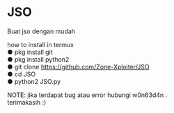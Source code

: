# JSO
Buat jso dengan mudah<br>

how to install in termux<br>
● pkg install git<br>
● pkg install python2<br>
● git clone https://github.com/Zone-Xploiter/JSO<br>
● cd JSO<br>
● python2 JSO.py<br>

NOTE: jika terdapat bug atau error hubungi w0n63d4n .<br>
terimakasih :)
